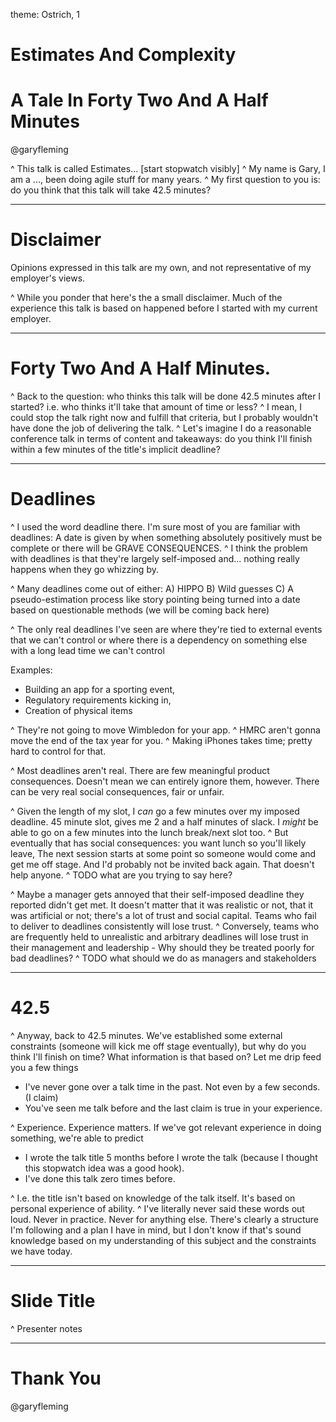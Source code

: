 theme: Ostrich, 1

# Estimates And Complexity
# A Tale In Forty Two And A Half Minutes

@garyfleming

^ This talk is called Estimates... [start stopwatch visibly]
^ My name is Gary, I am a ..., been doing agile stuff for many years.
^ My first question to you is: do you think that this talk will take 42.5 minutes?

---

# Disclaimer

Opinions expressed in this talk are my own, and not representative of my employer's views.

^ While you ponder that here's the a small disclaimer. Much of the experience this talk is based on happened before I started with my current employer.

---

# Forty Two And A Half Minutes.

^ Back to the question: who thinks this talk will be done 42.5 minutes after I started? i.e. who thinks it'll take that amount of time or less?
^ I mean, I could stop the talk right now and fulfill that criteria, but I probably wouldn't have done the job of delivering the talk.
^ Let's imagine I do a reasonable conference talk in terms of content and takeaways: do you think I'll finish within a few minutes of the title's implicit deadline?


---

# Deadlines

^ I used the word deadline there. I'm sure most of you are familiar with deadlines: A date is given by when something absolutely positively must be complete or there will be GRAVE CONSEQUENCES.
^ I think the problem with deadlines is that they're largely self-imposed and... nothing really happens when they go whizzing by.

^ Many deadlines come out of either:
A) HIPPO
B) Wild guesses
C) A pseudo-estimation process like story pointing being turned into a date based on questionable methods (we will be coming back here)

^ The only real deadlines I've seen are where they're tied to external events that we can't control or where there is a dependency on something else with a long lead time we can't control

Examples:
* Building an app for a sporting event,
* Regulatory requirements kicking in,
* Creation of physical items

^ They're not going to move Wimbledon for your app.
^ HMRC aren't gonna move the end of the tax year for you.
^ Making iPhones takes time; pretty hard to control for that.

^ Most deadlines aren't real. There are few meaningful product consequences. Doesn't mean we can entirely ignore them, however. There can be very real social consequences, fair or unfair.

^ Given the length of my slot, I *can* go a few minutes over my imposed deadline. 45 minute slot, gives me 2 and a half minutes of slack. I *might* be able to go on a few minutes into the lunch break/next slot too.
^ But eventually that has social consequences: you want lunch so you'll likely leave, The next session starts at some point so someone would come and get me off stage. And I'd probably not be invited back again. That doesn't help anyone.
^ TODO what are you trying to say here?


^ Maybe a manager gets annoyed that their self-imposed deadline they reported didn't get met. It doesn't matter that it was realistic or not, that it was artificial or not; there's a lot of trust and social capital. Teams who fail to deliver to deadlines consistently will lose trust.
^ Conversely, teams who are frequently held to unrealistic and arbitrary deadlines will lose trust in their management and leadership - Why should they be treated poorly for bad deadlines?
^ TODO what should we do as managers and stakeholders

---

# 42.5

^ Anyway, back to 42.5 minutes.
We've established some external constraints (someone will kick me off stage eventually), but why do you think I'll finish on time? What information is that based on? Let me drip feed you a few things

* I've never gone over a talk time in the past. Not even by a few seconds. (I claim)
* You've seen me talk before and the last claim is true in your experience.

^ Experience. Experience matters. If we've got relevant experience in doing something, we're able to predict


* I wrote the talk title 5 months before I wrote the talk (because I thought this stopwatch idea was a good hook).
* I've done this talk zero times before.

^ I.e. the title isn't based on knowledge of the talk itself. It's based on personal experience of ability.
^ I've literally never said these words out loud. Never in practice. Never for anything else. There's clearly a structure I'm following and a plan I have in mind, but I don't know if that's sound knowledge based on my understanding of this subject and the constraints we have today.

---

# Slide Title

^ Presenter notes

---

# Thank You

@garyfleming
